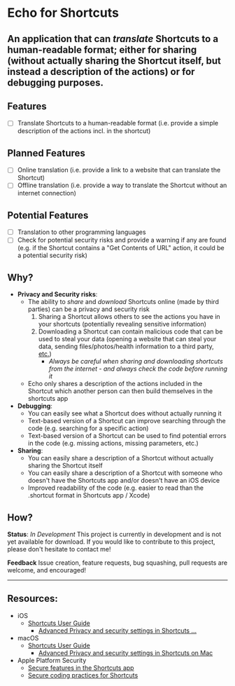 # Echo for Shortcuts
## **An application that can *translate* Shortcuts to a human-readable format**; either for sharing (without actually sharing the Shortcut itself, but instead a description of the actions) or for debugging purposes.

## Features
- [ ] Translate Shortcuts to a human-readable format (i.e. provide a simple description of the actions incl. in the shortcut)

## Planned Features
- [ ] Online translation (i.e. provide a link to a website that can translate the Shortcut)
- [ ] Offline translation (i.e. provide a way to translate the Shortcut without an internet connection)

## Potential Features
- [ ] Translation to other programming languages
- [ ] Check for potential security risks and provide a warning if any are found (e.g. if the Shortcut contains a "Get Contents of URL" action, it could be a potential security risk)

## Why?
- **Privacy and Security risks**:
    - The ability to *share* and *download* Shortcuts online (made by third parties) can be a privacy and security risk
        1. Sharing a Shortcut allows others to see the actions you have in your shortcuts (potentially revealing sensitive information)
        2. Downloading a Shortcut can contain malicious code that can be used to steal your data (opening a website that can steal your data, sending files/photos/health information to a third party, [etc.](https://www.idownloadblog.com/2019/01/29/malicious-shortcuts/))
            - *Always be careful when sharing and downloading shortcuts from the internet - and always check the code before running it*
    - Echo only shares a description of the actions included in the Shortcut which another person can then build themselves in the shortcuts app
- **Debugging**: 
    - You can easily see what a Shortcut does without actually running it
    - Text-based version of a Shortcut can improve searching through the code (e.g. searching for a specific action)
    - Text-based version of a Shortcut can be used to find potential errors in the code (e.g. missing actions, missing parameters, etc.)
- **Sharing**:
    - You can easily share a description of a Shortcut without actually sharing the Shortcut itself
    - You can easily share a description of a Shortcut with someone who doesn't have the Shortcuts app and/or doesn't have an iOS device
    - Improved readability of the code (e.g. easier to read than the .shortcut format in Shortcuts app / Xcode)


## How?
**Status**: *In Development*
This project is currently in development and is not yet available for download. If you would like to contribute to this project, please don't hesitate to contact me! 

**Feedback** 
Issue creation, feature requests, bug squashing, pull requests are welcome, and encouraged!

---
## Resources:
- iOS
    - [Shortcuts User Guide](https://support.apple.com/en-gb/guide/shortcuts/welcome/ios)
        - [Advanced Privacy and security settings in Shortcuts ...]()
- macOS
    - [Shortcuts User Guide](https://support.apple.com/en-gb/guide/shortcuts-mac/welcome/mac)
        - [Advanced Privacy and security settings in Shortcuts on Mac](https://support.apple.com/en-gb/guide/shortcuts-mac/apdfeb05586f/mac)
- Apple Platform Security
    - [Secure features in the Shortcuts app](https://support.apple.com/en-gb/guide/security/secec043bdae/1/web/1)
    - [Secure coding practices for Shortcuts](https://support.apple.com/en-gb/guide/security/secec043bdae/1/web/2)